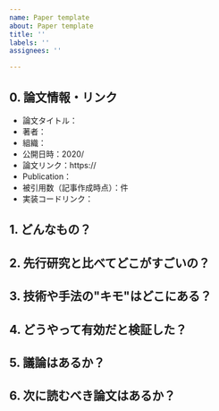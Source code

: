 ```yaml
---
name: Paper template
about: Paper template
title: ''
labels: ''
assignees: ''

---
```


## 0. 論文情報・リンク

- 論文タイトル：
- 著者：
- 組織：
- 公開日時：2020/
- 論文リンク：https://
- Publication：
- 被引用数（記事作成時点）：件
- 実装コードリンク：


## 1. どんなもの？

## 2. 先行研究と比べてどこがすごいの？

## 3. 技術や手法の"キモ"はどこにある？

## 4. どうやって有効だと検証した？

## 5. 議論はあるか？

## 6. 次に読むべき論文はあるか？
